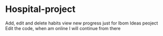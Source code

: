 ﻿# Hospital-project
Add, edit and delete habits
view new progress 
just for Ibom Ideas peoject 
Edit the code, when am online I will continue from there

